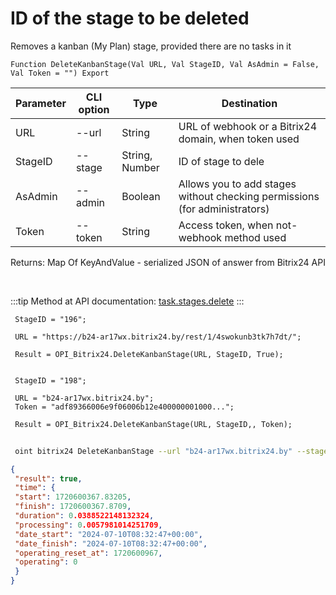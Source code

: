 ﻿---
sidebar_position: 3
---

# ID of the stage to be deleted
 Removes a kanban (My Plan) stage, provided there are no tasks in it



`Function DeleteKanbanStage(Val URL, Val StageID, Val AsAdmin = False, Val Token = "") Export`

 | Parameter | CLI option | Type | Destination |
 |-|-|-|-|
 | URL | --url | String | URL of webhook or a Bitrix24 domain, when token used |
 | StageID | --stage | String, Number | ID of stage to dele |
 | AsAdmin | --admin | Boolean | Allows you to add stages without checking permissions (for administrators) |
 | Token | --token | String | Access token, when not-webhook method used |

 
 Returns: Map Of KeyAndValue - serialized JSON of answer from Bitrix24 API

<br/>

:::tip
Method at API documentation: [task.stages.delete](https://dev.1c-bitrix.ru/rest_help/tasks/task/kanban/task_stages_delete.php)
:::
<br/>


```bsl title="Code example"
 StageID = "196";
 
 URL = "https://b24-ar17wx.bitrix24.by/rest/1/4swokunb3tk7h7dt/";
 
 Result = OPI_Bitrix24.DeleteKanbanStage(URL, StageID, True);
 
 
 StageID = "198";
 
 URL = "b24-ar17wx.bitrix24.by";
 Token = "adf89366006e9f06006b12e400000001000...";
 
 Result = OPI_Bitrix24.DeleteKanbanStage(URL, StageID,, Token);
```
	


```sh title="CLI command example"
 
 oint bitrix24 DeleteKanbanStage --url "b24-ar17wx.bitrix24.by" --stage "128" --admin %admin% --token "56898d66006e9f06006b12e400000001000..."

```

```json title="Result"
{
 "result": true,
 "time": {
 "start": 1720600367.83205,
 "finish": 1720600367.8709,
 "duration": 0.0388522148132324,
 "processing": 0.0057981014251709,
 "date_start": "2024-07-10T08:32:47+00:00",
 "date_finish": "2024-07-10T08:32:47+00:00",
 "operating_reset_at": 1720600967,
 "operating": 0
 }
}
```
